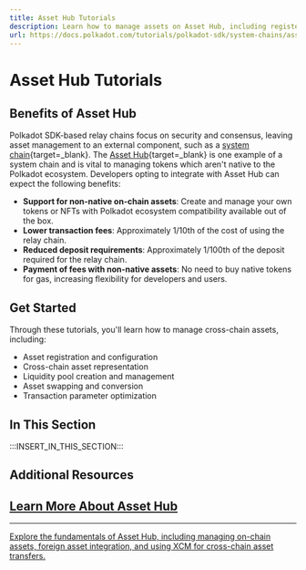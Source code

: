 ```yaml
---
title: Asset Hub Tutorials
description: Learn how to manage assets on Asset Hub, including registering local and foreign assets and converting between different asset types.
url: https://docs.polkadot.com/tutorials/polkadot-sdk/system-chains/asset-hub/
---
```


# Asset Hub Tutorials

## Benefits of Asset Hub

Polkadot SDK-based relay chains focus on security and consensus, leaving asset management to an external component, such as a [system chain](/polkadot-protocol/architecture/system-chains/){target=\_blank}. The [Asset Hub](/reference/polkadot-hub/assets-and-smart-contracts/){target=\_blank} is one example of a system chain and is vital to managing tokens which aren't native to the Polkadot ecosystem. Developers opting to integrate with Asset Hub can expect the following benefits:

- **Support for non-native on-chain assets**: Create and manage your own tokens or NFTs with Polkadot ecosystem compatibility available out of the box.
- **Lower transaction fees**: Approximately 1/10th of the cost of using the relay chain.
- **Reduced deposit requirements**: Approximately 1/100th of the deposit required for the relay chain.
- **Payment of fees with non-native assets**: No need to buy native tokens for gas, increasing flexibility for developers and users.

## Get Started

Through these tutorials, you'll learn how to manage cross-chain assets, including:

- Asset registration and configuration
- Cross-chain asset representation
- Liquidity pool creation and management 
- Asset swapping and conversion
- Transaction parameter optimization

## In This Section

:::INSERT_IN_THIS_SECTION:::

## Additional Resources

<div class="subsection-wrapper">
  <div class="card">
    <a href="/reference/polkadot-hub/assets-and-smart-contracts/">
      <h2 class="title">Learn More About Asset Hub</h2>
      <hr>
      <p class="description">Explore the fundamentals of Asset Hub, including managing on-chain assets, foreign asset integration, and using XCM for cross-chain asset transfers.</p>
    </a>
  </div>
</div>
